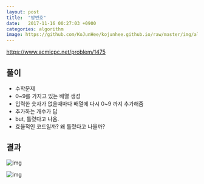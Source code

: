 ```yaml
---
layout: post
title:  "방번호"
date:   2017-11-16 00:27:03 +0900
categories: algorithm
image: https://github.com/KoJunHee/kojunhee.github.io/raw/master/img/algorithm.png
---
```


<https://www.acmicpc.net/problem/1475>

## 풀이

* 수학문제
* 0~9를 가지고 있는 배열 생성
* 입력한 숫자가 없을때마다 배열에 다시 0~9 까지 추가해줌
* 추가하는 개수가 답
* but, 틀렸다고 나옴.
* 효율적인 코드일까? 왜 틀렸다고 나올까?

## 결과

![img](https://github.com/KoJunHee/kojunhee.github.io/raw/master/img/32.png)

![img](https://github.com/KoJunHee/kojunhee.github.io/raw/master/img/33.png)







	